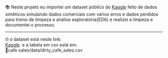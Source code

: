 📚 Neste projeto eu importei um dataset público do [Kaggle](https://www.kaggle.com/) feito de dados sintéticos simulando dados comerciais com vários erros e dados perdidos para treino de limpeza e análise exploratória(EDA) e realizei a limpeza e documentei o processo.  
____
🤓 o dataset está neste link:  
[Kaggle](https://www.kaggle.com/datasets/ahmedmohamed2003/cafe-sales-dirty-data-for-cleaning-training/data). 
e a tabela em csv está em:  
📁cafe sales/data/dirty_cafe_sales.csv
